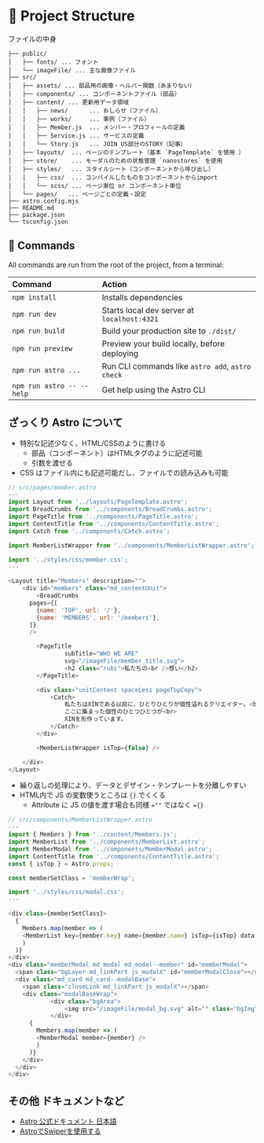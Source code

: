 # 🚀 Project Structure

ファイルの中身

```text
├── public/ 
│   ├── fonts/ ... フォント
│   └── imageFile/ ... 主な画像ファイル
├── src/
│   ├── assets/ ... 部品用の画像・ヘルパー関数（あまりない）
│   ├── components/ ... コンポーネントファイル（部品）
│   ├── content/ ... 更新用データ領域
│   │   ├── news/      ... おしらせ（ファイル）
│   │   ├── works/     ... 事例（ファイル）
│   │   ├── Member.js  ... メンバー・プロフィールの定義
│   │   ├── Service.js ... サービスの定義
│   │   └── Story.js   ... JOIN US部分のSTORY（記事）
│   ├── layouts/  ... ページのテンプレート（基本 `PageTemplate` を使用 ）
│   ├── store/    ... モーダルのための状態管理 `nanostores` を使用
│   ├── styles/   ... スタイルシート（コンポーネントから呼び出し）
│   │   ├── css/  ... コンパイルしたものをコンポーネントからimport
│   │   └── scss/ ... ページ単位 or コンポーネント単位
│   └── pages/   ... ページごとの定義・設定
├── astro.config.mjs
├── README.md
├── package.json
└── tsconfig.json
```



## 🧞 Commands

All commands are run from the root of the project, from a terminal:

| Command                   | Action                                           |
| :------------------------ | :----------------------------------------------- |
| `npm install`             | Installs dependencies                            |
| `npm run dev`             | Starts local dev server at `localhost:4321`      |
| `npm run build`           | Build your production site to `./dist/`          |
| `npm run preview`         | Preview your build locally, before deploying     |
| `npm run astro ...`       | Run CLI commands like `astro add`, `astro check` |
| `npm run astro -- --help` | Get help using the Astro CLI                     |


## ざっくり Astro について
- 特別な記述少なく、HTML/CSSのように書ける
  - 部品（コンポーネント）はHTMLタグのように記述可能
  - 引数を渡せる
- CSS はファイル内にも記述可能だし、ファイルでの読み込みも可能

```javascript
// src/pages/member.astro
---
import Layout from '../layouts/PageTemplate.astro';
import BreadCrumbs from '../components/BreadCrumbs.astro';
import PageTitle from '../components/PageTitle.astro';
import ContentTitle from '../components/ContentTitle.astro';
import Catch from '../components/Catch.astro';

import MemberListWrapper from '../components/MemberListWrapper.astro';

import '../styles/css/member.css';
---

<Layout title="Members" description="">
	<div id="members" class="md_contentUnit">
		<BreadCrumbs
      pages={[
        {name: 'TOP', url: '/'},
        {name: 'MEMBERS', url: '/members'},
      ]}
      />

		<PageTitle
				subTitle="WHO WE ARE"
				svg="/imageFile/member_title.svg">
				<h2 class="rubi">私たちの<br />想い</h2>
		</PageTitle>

		<div class="unitContent spaceLess pageTopCopy">
			<Catch>
				私たちはXINである以前に、ひとりひとりが個性溢れるクリエイター。<br>
				ここに集まった個性のひとつひとつが<br>
				XINを形作っています。
			</Catch>
		</div>

		<MemberListWrapper isTop={false} />

	</div>
</Layout>
```

- 繰り返しの処理により、データとデザイン・テンプレートを分離しやすい
- HTML内で JS の変数使うところは `{}` でくくる
  - Attribute に JS の値を渡す場合も同様 `=""` ではなく `={}`

```javascript
// src/components/MemberListWrapper.astro
---
import { Members } from '../content/Members.js';
import MemberList from '../components/MemberList.astro';
import MemberModal from '../components/MemberModal.astro';
import ContentTitle from '../components/ContentTitle.astro';
const { isTop } = Astro.props;

const memberSetClass = 'memberWrap';

import '../styles/css/modal.css';
---

<div class={memberSetClass}>
  {
    Members.map(member => (
    <MemberList key={member.key} name={member.name} isTop={isTop} data-member-unit />
    )
  )}
</div>
<div class="memberModal md_modal md_modal--member" id="memberModal">
  <span class="bgLayer md_linkPart js_modalX" id="memberModalClose"></span>
  <div class="md_card md_card--modalBase">
    <span class="closeLink md_linkPart js_modalX"></span>
    <div class="modalBaseWrap">
			<div class="bgArea">
				<img src="/imageFile/modal_bg.svg" alt="" class="bgImg">
			</div>
      {
        Members.map(member => (
        <MemberModal member={member} />
        )
      )}
    </div>
  </div>
</div>
```


## その他 ドキュメントなど
 - [Astro 公式ドキュメント 日本語](https://docs.astro.build/ja/getting-started/)
 - [AstroでSwiperを使用する](https://zenn.dev/h_ymt/articles/cde09dc1749a2c)